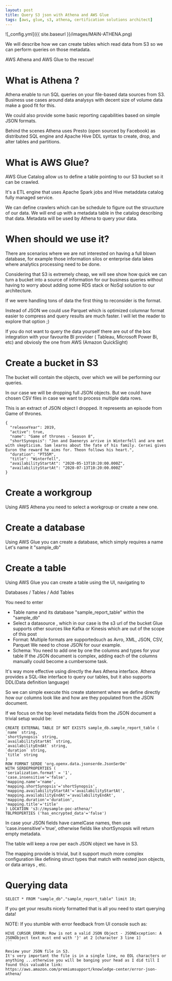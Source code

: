 ```yaml
---
layout: post
title: Query S3 json with Athena and AWS Glue
tags: [aws, glue, s3, athena, certification solutions architect]
---
```


![_config.yml]({{ site.baseurl }}/images/MAIN-ATHENA.png)

We will describe how we can create tables which read data from S3 so we can perform queries on those metadata.

AWS Athena and AWS Glue to the rescue!

# What is Athena ?

Athena enable to run SQL queries on your file-based data sources from S3.
Business use cases around data analysys with decent size of volume data make a good fit for this.

We could also provide some basic reporting capabilities based on simple JSON formats.

Behind the scenes Athena uses Presto (open sourced by Facebook) as distributed SQL engine and Apache Hive DDL syntax to create, drop, and alter tables and partitions.

# What is AWS Glue?

AWS Glue Catalog allow us to define a table pointing to our S3 bucket so it can be crawled.

It's a ETL engine that uses Apache Spark jobs and Hive metaddata catalog fully managed service.

We can define crawlers which can be schedule to figure out the struucture of our data. We will end up with a metadata table in the catalog describing that data. Metadata will be used by Athena to query your data.

# When should we use it?

There are scenarios where we are not interested on having a full blown database, for example
those information silos or enterprise data lakes where analytics processing need to be done.

Considering that S3 is extremely cheap, we will see show how quick we can turn a bucket into a source of information for our business queries without having to worry about adding some RDS stack or NoSql solution to our architecture.

If we were handling tons of data the first thing to reconsider is the format.

Instead of JSON we could use Parquet which is optimized columnar format easier to compress and query results are much faster. I will let the reader to explore that option ;)

If you do not want to query the data yourself there are out of the box integration with your favourite BI provider ( Tableau, Microsoft Power Bi, etc) and obviosly the one from AWS (Amazon
QuickSight)

# Create a bucket in S3

The bucket will contain the objects, over which we will be performing our queries.

In our case we will be dropping full JSON objects. But we could have chosen CSV files in case we want to process multiple data rows.

This is an extract of JSON object I dropped. It represents an episode from Game of thrones.

```
{
  "releaseYear": 2019,
  "active": true,
  "name": "Game of thrones - Season 8",
  "shortSynopsis": "Jon and Daenerys arrive in Winterfell and are met with skepticism. Sam learns about the fate of his family. Cersei gives Euron the reward he aims for. Theon follows his heart.",
  "duration": "PT55M",
  "title": "Winterfell",
  "availabilityStartAt": "2020-05-13T10:20:00.000Z",
  "availabilityStartAt": "2020-07-13T10:20:00.000Z"
}

```

# Create a workgroup

Using AWS Athena you need to select a workgroup or create a new one.

# Create a database

Using AWS Glue you can create a database, which simply requires a name
Let's name it "sample_db"

# Create a table

Using AWS Glue you can create a table using the UI, navigating to

Databases / Tables / Add Tables

You need to enter

- Table name and its database
  "sample_report_table" within the "sample_db"
- Select a datasource , which in our case is the s3 url of the bucket
  Glue supports other sources like Kafka or Kinesis which are out of the scope of this post
- Format: Multiple formats are supportedsuch as Avro, XML, JSON, CSV, Parquet
  We need to chose JSON for ouur example.
- Schema: You need to add one by one the columns and types for your table
  If the JSON document is complex, adding each of the columns manually could become a cumbersome task.

It's way more effective using directly the Aws Athena interface.
Athena provides a SQL-like interface to query our tables, but it also supports DDL(Data definition language)

So we can simple execute this create statement where we define directly how our columns look like
and how are they populated from the JSON document.

If we focus on the top level metadata fields from the JSON document a trivial setup would be:

```
CREATE EXTERNAL TABLE IF NOT EXISTS sample_db.sample_report_table (
`name` string,
`shortSynopsis` string,
`availabilityStartAt` string,
`availabilityEndAt` string,
`duration` string,
`title` string
)
ROW FORMAT SERDE 'org.openx.data.jsonserde.JsonSerDe'
WITH SERDEPROPERTIES (
'serialization.format' = '1',
'case.insensitive'='false',
'mapping.name'='name',
'mapping.shortSynopsis'='shortSynopsis',
'mapping.availabilityStartAt'='availabilityStartAt',
'mapping.availabilityEndAt'='availabilityEndAt',
'mapping.duration'='duration',
'mapping.title'='title'
) LOCATION 's3://mysample-poc-athena/'
TBLPROPERTIES ('has_encrypted_data'='false')
```

In case your JSON fields have camelCase names, then use 'case.insensitive'='true',
otherwise fields like shortSynopsis will return empty metadata.

The table will keep a row per each JSON object we have in S3.

The mapping provide is trivial, but it support much more complex configuration like defining struct types that match with nested json objects, or data arrays , etc.

# Querying data

```
SELECT * FROM "sample_db"."sample_report_table" limit 10;
```

If you get your results nicely formatted that is all you need to start querying data!

NOTE: If you stumble with error feedback from UI console such as:

````
HIVE_CURSOR_ERROR: Row is not a valid JSON Object - JSONException: A JSONObject text must end with '}' at 2 [character 3 line 1]
```

Review your JSON file in S3.
It's very important the file is in a single line, no EOL characters or anything ...otherwise you will be banging your head as I did till I found this valuable link:
https://aws.amazon.com/premiumsupport/knowledge-center/error-json-athena/
````
